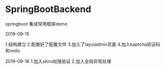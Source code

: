 # SpringBootBackend
springboot 集成常用框架demo

2019-09-15

1.结构建立
2.配置好了配置文件
3.加入了layuiadmin页面
4.加入kaptcha验证码和redis


2019-09-16
1.加入shiro权限验证
2.加入全局异常处理